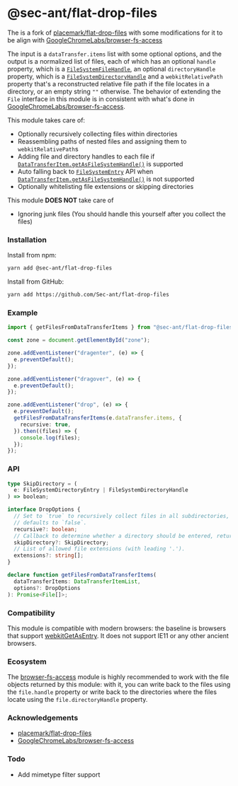 # @sec-ant/flat-drop-files

The is a fork of [placemark/flat-drop-files](https://github.com/placemark/flat-drop-files) with some modifications for it to be align with [GoogleChromeLabs/browser-fs-access](https://github.com/GoogleChromeLabs/browser-fs-access)

The input is a `dataTransfer.items` list with some optional options, and the output is a normalized list of files, each of which has an optional `handle` property, which is a [`FileSystemFileHandle`](https://developer.mozilla.org/en-US/docs/Web/API/FileSystemFileHandle), an optional `directoryHandle` property, which is a [`FileSystemDirectoryHandle`](https://developer.mozilla.org/en-US/docs/Web/API/FileSystemDirectoryHandle) and a `webkitRelativePath` property that's a reconstructed relative file path if the file locates in a directory, or an empty string `""` otherwise. The behavior of extending the `File` interface in this module is in consistent with what's done in [GoogleChromeLabs/browser-fs-access](https://github.com/GoogleChromeLabs/browser-fs-access).

This module takes care of:

- Optionally recursively collecting files within directories
- Reassembling paths of nested files and assigning them to `webkitRelativePath`s
- Adding file and directory handles to each file if [`DataTransferItem.getAsFileSystemHandle()`](https://developer.mozilla.org/en-US/docs/Web/API/DataTransferItem/getAsFileSystemHandle) is supported
- Auto falling back to [`FileSystemEntry`](https://developer.mozilla.org/en-US/docs/Web/API/FileSystemEntry) API when [`DataTransferItem.getAsFileSystemHandle()`](https://developer.mozilla.org/en-US/docs/Web/API/DataTransferItem/getAsFileSystemHandle) is not supported
- Optionally whitelisting file extensions or skipping directories

This module **DOES NOT** take care of

- Ignoring junk files (You should handle this yourself after you collect the files)

### Installation

Install from npm:

```bash
yarn add @sec-ant/flat-drop-files
```

Install from GitHub:

```bash
yarn add https://github.com/Sec-ant/flat-drop-files
```

### Example

```ts
import { getFilesFromDataTransferItems } from "@sec-ant/flat-drop-files";

const zone = document.getElementById("zone");

zone.addEventListener("dragenter", (e) => {
  e.preventDefault();
});

zone.addEventListener("dragover", (e) => {
  e.preventDefault();
});

zone.addEventListener("drop", (e) => {
  e.preventDefault();
  getFilesFromDataTransferItems(e.dataTransfer.items, {
    recursive: true,
  }).then((files) => {
    console.log(files);
  });
});
```

### API

```ts
type SkipDirectory = (
  e: FileSystemDirectoryEntry | FileSystemDirectoryHandle
) => boolean;

interface DropOptions {
  // Set to `true` to recursively collect files in all subdirectories,
  // defaults to `false`.
  recursive?: boolean;
  // Callback to determine whether a directory should be entered, return `true` to skip.
  skipDirectory?: SkipDirectory;
  // List of allowed file extensions (with leading '.').
  extensions?: string[];
}

declare function getFilesFromDataTransferItems(
  dataTransferItems: DataTransferItemList,
  options?: DropOptions
): Promise<File[]>;
```

### Compatibility

This module is compatible with modern browsers: the baseline is browsers that support [webkitGetAsEntry](https://caniuse.com/mdn-api_datatransferitem_webkitgetasentry). It does not support IE11 or any other ancient browsers.

### Ecosystem

The [browser-fs-access](https://github.com/GoogleChromeLabs/browser-fs-access) module is highly recommended to work with the file objects returned by this module: with it, you can write back to the files using the `file.handle` property or write back to the directories where the files locate using the `file.directoryHandle` property.

### Acknowledgements

- [placemark/flat-drop-files](https://github.com/placemark/flat-drop-files)
- [GoogleChromeLabs/browser-fs-access](https://github.com/GoogleChromeLabs/browser-fs-access)

### Todo

- Add mimetype filter support
